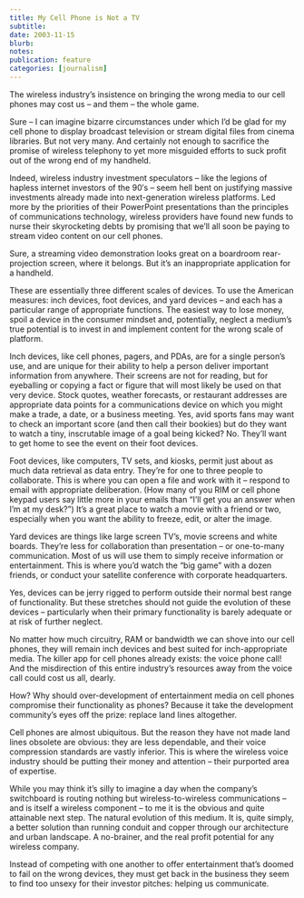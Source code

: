 ```yaml
---
title: My Cell Phone is Not a TV
subtitle: 
date: 2003-11-15
blurb: 
notes: 
publication: feature
categories: [journalism]
---
```


The wireless industry’s insistence on bringing the wrong media to our cell phones may cost us – and them – the whole game.

Sure – I can imagine bizarre circumstances under which I’d be glad for my cell phone to display broadcast television or stream digital files from cinema libraries. But not very many. And certainly not enough to sacrifice the promise of wireless telephony to yet more misguided efforts to suck profit out of the wrong end of my handheld.

Indeed, wireless industry investment speculators – like the legions of hapless internet investors of the 90′s – seem hell bent on justifying massive investments already made into next-generation wireless platforms. Led more by the priorities of their PowerPoint presentations than the principles of communications technology, wireless providers have found new funds to nurse their skyrocketing debts by promising that we’ll all soon be paying to stream video content on our cell phones.

Sure, a streaming video demonstration looks great on a boardroom rear-projection screen, where it belongs. But it’s an inappropriate application for a handheld.

These are essentially three different scales of devices. To use the American measures: inch devices, foot devices, and yard devices – and each has a particular range of appropriate functions. The easiest way to lose money, spoil a device in the consumer mindset and, potentially, neglect a medium’s true potential is to invest in and implement content for the wrong scale of platform.

Inch devices, like cell phones, pagers, and PDAs, are for a single person’s use, and are unique for their ability to help a person deliver important information from anywhere. Their screens are not for reading, but for eyeballing or copying a fact or figure that will most likely be used on that very device. Stock quotes, weather forecasts, or restaurant addresses are appropriate data points for a communications device on which you might make a trade, a date, or a business meeting. Yes, avid sports fans may want to check an important score (and then call their bookies) but do they want to watch a tiny, inscrutable image of a goal being kicked? No. They’ll want to get home to see the event on their foot devices.

Foot devices, like computers, TV sets, and kiosks, permit just about as much data retrieval as data entry. They’re for one to three people to collaborate. This is where you can open a file and work with it – respond to email with appropriate deliberation. (How many of you RIM or cell phone keypad users say little more in your emails than “I’ll get you an answer when I’m at my desk?”) It’s a great place to watch a movie with a friend or two, especially when you want the ability to freeze, edit, or alter the image.

Yard devices are things like large screen TV’s, movie screens and white boards. They’re less for collaboration than presentation – or one-to-many communication. Most of us will use them to simply receive information or entertainment. This is where you’d watch the “big game” with a dozen friends, or conduct your satellite conference with corporate headquarters.

Yes, devices can be jerry rigged to perform outside their normal best range of functionality. But these stretches should not guide the evolution of these devices – particularly when their primary functionality is barely adequate or at risk of further neglect.

No matter how much circuitry, RAM or bandwidth we can shove into our cell phones, they will remain inch devices and best suited for inch-appropriate media. The killer app for cell phones already exists: the voice phone call! And the misdirection of this entire industry’s resources away from the voice call could cost us all, dearly.

How? Why should over-development of entertainment media on cell phones compromise their functionality as phones? Because it take the development community’s eyes off the prize: replace land lines altogether.

Cell phones are almost ubiquitous. But the reason they have not made land lines obsolete are obvious: they are less dependable, and their voice compression standards are vastly inferior. This is where the wireless voice industry should be putting their money and attention – their purported area of expertise.

While you may think it’s silly to imagine a day when the company’s switchboard is routing nothing but wireless-to-wireless communications – and is itself a wireless component – to me it is the obvious and quite attainable next step. The natural evolution of this medium. It is, quite simply, a better solution than running conduit and copper through our architecture and urban landscape. A no-brainer, and the real profit potential for any wireless company.

Instead of competing with one another to offer entertainment that’s doomed to fail on the wrong devices, they must get back in the business they seem to find too unsexy for their investor pitches: helping us communicate.
